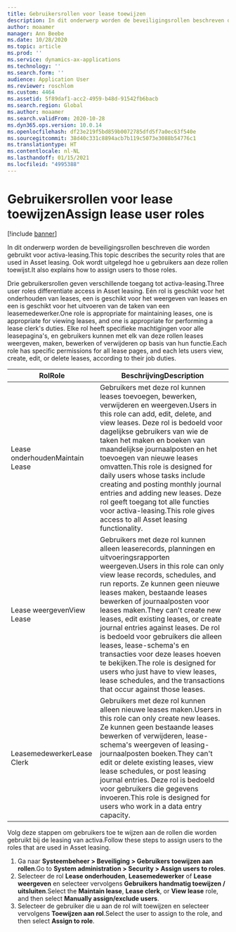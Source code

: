 ```yaml
---
title: Gebruikersrollen voor lease toewijzen
description: In dit onderwerp worden de beveiligingsrollen beschreven die worden gebruikt voor activa-leasing. Ook wordt uitgelegd hoe u gebruikers aan deze rollen toewijst.
author: moaamer
manager: Ann Beebe
ms.date: 10/28/2020
ms.topic: article
ms.prod: ''
ms.service: dynamics-ax-applications
ms.technology: ''
ms.search.form: ''
audience: Application User
ms.reviewer: roschlom
ms.custom: 4464
ms.assetid: 5f89daf1-acc2-4959-b48d-91542fb6bacb
ms.search.region: Global
ms.author: moaamer
ms.search.validFrom: 2020-10-28
ms.dyn365.ops.version: 10.0.14
ms.openlocfilehash: df23e219f5bd859b0072785dfd5f7a0ec63f540e
ms.sourcegitcommit: 38d40c331c8894acb7b119c5073e3088b54776c1
ms.translationtype: HT
ms.contentlocale: nl-NL
ms.lasthandoff: 01/15/2021
ms.locfileid: "4995388"
---
```

# <a name="assign-lease-user-roles"></a><span data-ttu-id="ae6b3-104">Gebruikersrollen voor lease toewijzen</span><span class="sxs-lookup"><span data-stu-id="ae6b3-104">Assign lease user roles</span></span>

[!include [banner](../includes/banner.md)]

<span data-ttu-id="ae6b3-105">In dit onderwerp worden de beveiligingsrollen beschreven die worden gebruikt voor activa-leasing.</span><span class="sxs-lookup"><span data-stu-id="ae6b3-105">This topic describes the security roles that are used in Asset leasing.</span></span> <span data-ttu-id="ae6b3-106">Ook wordt uitgelegd hoe u gebruikers aan deze rollen toewijst.</span><span class="sxs-lookup"><span data-stu-id="ae6b3-106">It also explains how to assign users to those roles.</span></span>

<span data-ttu-id="ae6b3-107">Drie gebruikersrollen geven verschillende toegang tot activa-leasing.</span><span class="sxs-lookup"><span data-stu-id="ae6b3-107">Three user roles differentiate access in Asset leasing.</span></span> <span data-ttu-id="ae6b3-108">Eén rol is geschikt voor het onderhouden van leases, een is geschikt voor het weergeven van leases en een is geschikt voor het uitvoeren van de taken van een leasemedewerker.</span><span class="sxs-lookup"><span data-stu-id="ae6b3-108">One role is appropriate for maintaining leases, one is appropriate for viewing leases, and one is appropriate for performing a lease clerk's duties.</span></span> <span data-ttu-id="ae6b3-109">Elke rol heeft specifieke machtigingen voor alle leasepagina's, en gebruikers kunnen met elk van deze rollen leases weergeven, maken, bewerken of verwijderen op basis van hun functie.</span><span class="sxs-lookup"><span data-stu-id="ae6b3-109">Each role has specific permissions for all lease pages, and each lets users view, create, edit, or delete leases, according to their job duties.</span></span>

| <span data-ttu-id="ae6b3-110">Rol</span><span class="sxs-lookup"><span data-stu-id="ae6b3-110">Role</span></span>           | <span data-ttu-id="ae6b3-111">Beschrijving</span><span class="sxs-lookup"><span data-stu-id="ae6b3-111">Description</span></span> |
|----------------|-------------|
| <span data-ttu-id="ae6b3-112">Lease onderhouden</span><span class="sxs-lookup"><span data-stu-id="ae6b3-112">Maintain Lease</span></span> | <span data-ttu-id="ae6b3-113">Gebruikers met deze rol kunnen leases toevoegen, bewerken, verwijderen en weergeven.</span><span class="sxs-lookup"><span data-stu-id="ae6b3-113">Users in this role can add, edit, delete, and view leases.</span></span> <span data-ttu-id="ae6b3-114">Deze rol is bedoeld voor dagelijkse gebruikers van wie de taken het maken en boeken van maandelijkse journaalposten en het toevoegen van nieuwe leases omvatten.</span><span class="sxs-lookup"><span data-stu-id="ae6b3-114">This role is designed for daily users whose tasks include creating and posting monthly journal entries and adding new leases.</span></span> <span data-ttu-id="ae6b3-115">Deze rol geeft toegang tot alle functies voor activa-leasing.</span><span class="sxs-lookup"><span data-stu-id="ae6b3-115">This role gives access to all Asset leasing functionality.</span></span> |
| <span data-ttu-id="ae6b3-116">Lease weergeven</span><span class="sxs-lookup"><span data-stu-id="ae6b3-116">View Lease</span></span>     | <span data-ttu-id="ae6b3-117">Gebruikers met deze rol kunnen alleen leaserecords, planningen en uitvoeringsrapporten weergeven.</span><span class="sxs-lookup"><span data-stu-id="ae6b3-117">Users in this role can only view lease records, schedules, and run reports.</span></span> <span data-ttu-id="ae6b3-118">Ze kunnen geen nieuwe leases maken, bestaande leases bewerken of journaalposten voor leases maken.</span><span class="sxs-lookup"><span data-stu-id="ae6b3-118">They can't create new leases, edit existing leases, or create journal entries against leases.</span></span> <span data-ttu-id="ae6b3-119">De rol is bedoeld voor gebruikers die alleen leases, lease-schema's en transacties voor deze leases hoeven te bekijken.</span><span class="sxs-lookup"><span data-stu-id="ae6b3-119">The role is designed for users who just have to view leases, lease schedules, and the transactions that occur against those leases.</span></span> |
| <span data-ttu-id="ae6b3-120">Leasemedewerker</span><span class="sxs-lookup"><span data-stu-id="ae6b3-120">Lease Clerk</span></span>    | <span data-ttu-id="ae6b3-121">Gebruikers met deze rol kunnen alleen nieuwe leases maken.</span><span class="sxs-lookup"><span data-stu-id="ae6b3-121">Users in this role can only create new leases.</span></span> <span data-ttu-id="ae6b3-122">Ze kunnen geen bestaande leases bewerken of verwijderen, lease-schema's weergeven of leasing-journaalposten boeken.</span><span class="sxs-lookup"><span data-stu-id="ae6b3-122">They can't edit or delete existing leases, view lease schedules, or post leasing journal entries.</span></span> <span data-ttu-id="ae6b3-123">Deze rol is bedoeld voor gebruikers die gegevens invoeren.</span><span class="sxs-lookup"><span data-stu-id="ae6b3-123">This role is designed for users who work in a data entry capacity.</span></span> |

<span data-ttu-id="ae6b3-124">Volg deze stappen om gebruikers toe te wijzen aan de rollen die worden gebruikt bij de leasing van activa.</span><span class="sxs-lookup"><span data-stu-id="ae6b3-124">Follow these steps to assign users to the roles that are used in Asset leasing.</span></span>

1. <span data-ttu-id="ae6b3-125">Ga naar **Systeembeheer \> Beveiliging \> Gebruikers toewijzen aan rollen**.</span><span class="sxs-lookup"><span data-stu-id="ae6b3-125">Go to **System administration \> Security \> Assign users to roles**.</span></span>
2. <span data-ttu-id="ae6b3-126">Selecteer de rol **Lease onderhouden**, **Leasemedewerker** of **Lease weergeven** en selecteer vervolgens **Gebruikers handmatig toewijzen / uitsluiten**.</span><span class="sxs-lookup"><span data-stu-id="ae6b3-126">Select the **Maintain lease**, **Lease clerk**, or **View lease** role, and then select **Manually assign/exclude users**.</span></span>
3. <span data-ttu-id="ae6b3-127">Selecteer de gebruiker die u aan de rol wilt toewijzen en selecteer vervolgens **Toewijzen aan rol**.</span><span class="sxs-lookup"><span data-stu-id="ae6b3-127">Select the user to assign to the role, and then select **Assign to role**.</span></span>
